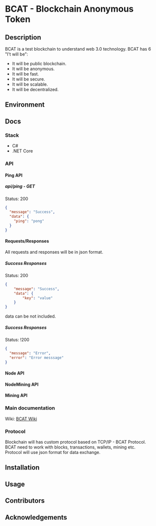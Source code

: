 # BCAT - Blockchain Anonymous Token

## Description
BCAT is a test blockchain to understand web 3.0 technology.
BCAT has 6 "I't will be":
- It will be public blockchain.
- It will be anonymous.
- It will be fast.
- It will be secure.
- It will be scalable.
- It will be decentralized.


## Environment
## Docs
### Stack
- C#
- .NET Core

### API
#### Ping API
##### api/ping - GET
Status: 200
```json
{
  "message": "Success",
  "data": {
    "ping": "pong"
  }
}
```

#### Requests/Responses
All requests and responses will be in json format.

##### Success Responses
Status: 200
```json
{
    "message": "Success",
    "data": {
        "key": "value"
    }
}
```
data can be not included.

##### Success Responses
Status: !200

```json
{
  "message": "Error",
  "error": "Error messsage"
}
```

#### Node API
#### NodeMining API
#### Mining API

### Main documentation
Wiki: [BCAT Wiki](https://github.com/Glebegor/BCAT/wiki)

### Protocol
Blockchain will has custom protocol based on TCP/IP - BCAT Protocol.</br>
BCAT need to work with blocks, transactions, wallets, mining etc.</br>
Protocol will use json format for data exchange.</br>

## Installation
## Usage

## Contributors
## Acknowledgements
